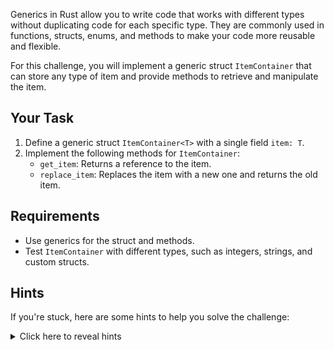 Generics in Rust allow you to write code that works with different types without duplicating code for each specific type. They are commonly used in functions, structs, enums, and methods to make your code more reusable and flexible.

For this challenge, you will implement a generic struct `ItemContainer` that can store any type of item and provide methods to retrieve and manipulate the item.

## Your Task

1. Define a generic struct `ItemContainer<T>` with a single field `item: T`.
2. Implement the following methods for `ItemContainer`:
   - `get_item`: Returns a reference to the item.
   - `replace_item`: Replaces the item with a new one and returns the old item.

## Requirements

- Use generics for the struct and methods.
- Test `ItemContainer` with different types, such as integers, strings, and custom structs.

## Hints

If you're stuck, here are some hints to help you solve the challenge:

<details>
  <summary>Click here to reveal hints</summary>

- Define the struct as `ItemContainer<T>`.
- Use `&self` for the `get_item` method and `self` for the `replace_item` method.
- Use the `std::mem::replace` function to swap items efficiently.
</details>
